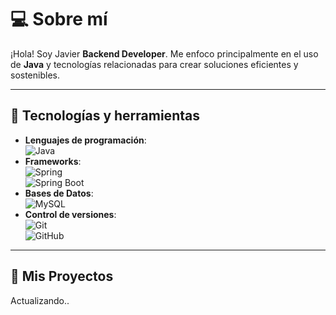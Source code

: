 # 💻 Sobre mí

¡Hola! Soy Javier **Backend Developer**. Me enfoco principalmente en el uso de **Java** y tecnologías relacionadas para crear soluciones eficientes y sostenibles.

---

## 🔧 Tecnologías y herramientas

- **Lenguajes de programación**:  
  ![Java](https://img.shields.io/badge/Java-ED8B00?style=for-the-badge&logo=java&logoColor=white)  
- **Frameworks**:  
  ![Spring](https://img.shields.io/badge/Spring-6DB33F?style=for-the-badge&logo=spring&logoColor=white)  
  ![Spring Boot](https://img.shields.io/badge/Spring_Boot-6DB33F?style=for-the-badge&logo=spring-boot&logoColor=white)  
- **Bases de Datos**:  
  ![MySQL](https://img.shields.io/badge/MySQL-005C84?style=for-the-badge&logo=mysql&logoColor=white)  
- **Control de versiones**:  
  ![Git](https://img.shields.io/badge/Git-F05032?style=for-the-badge&logo=git&logoColor=white)  
  ![GitHub](https://img.shields.io/badge/GitHub-181717?style=for-the-badge&logo=github&logoColor=white)  

---

## 🚀 Mis Proyectos

Actualizando..
